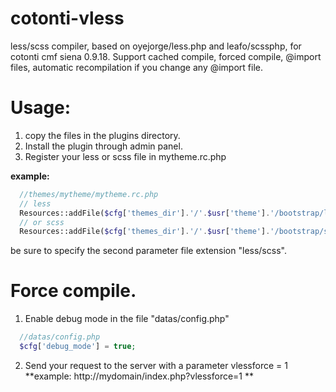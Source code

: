 cotonti-vless
=============
less/scss compiler, based on oyejorge/less.php and leafo/scssphp, for cotonti cmf siena 0.9.18.
Support cached compile, forced compile, @import files, automatic recompilation if you change any @import file.

# Usage:

1. copy the files in the plugins directory.
2. Install the plugin through admin panel.
3. Register your less or scss file in mytheme.rc.php 

**example:**
```php 
  //themes/mytheme/mytheme.rc.php
  // less
  Resources::addFile($cfg['themes_dir'].'/'.$usr['theme'].'/bootstrap/less/bootstrap.less', 'less');
  // or scss
  Resources::addFile($cfg['themes_dir'].'/'.$usr['theme'].'/bootstrap/scss/bootstrap.scss', 'scss');
```
  be sure to specify the second parameter file extension "less/scss".
  
# Force compile.
  
  1. Enable debug mode in the file "datas/config.php"
```php 
  //datas/config.php
  $cfg['debug_mode'] = true;
```
  2. Send your request to the server with a parameter vlessforce = 1 **example: http://mydomain/index.php?vlessforce=1 **
